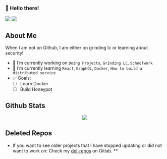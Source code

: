 ### 👋 Hello there!

<!-- My leetcode is pretty bad-->
![](https://img.shields.io/badge/Student-NJIT-red) 
[![](https://img.shields.io/badge/LeetCode-AOrps-yellowgreen)](https://leetcode.com/AOrps/)

## About Me

When I am not on Github, I am either on grinding lc or learning about security!

- 🔭 I’m currently working on `Doing Projects`, `Grinding LC`, `Schoolwork`
- 🌱 I’m currently learning `React`, `GraphQL`, `Docker`, `How to build a distributed service`
- :white_check_mark: Goals:
    - [ ] Learn Docker
    - [ ] Build Honeypot

<!--
**AOrps/AOrps** is a ✨ _special_ ✨ repository because its `README.md` (this file) appears on your GitHub profile.

Here are some ideas to get you started:

- 🔭 I’m currently working on ...
- 🌱 I’m currently learning ...
- 👯 I’m looking to collaborate on ...
- 🤔 I’m looking for help with ...
- 💬 Ask me about ...
- 📫 How to reach me: ...
- 😄 Pronouns: ...
- ⚡ Fun fact: ...
-->

## Github Stats

<p align="center">
    <img src="https://github-readme-stats.vercel.app/api?username=AOrps&theme=nord&show_icons=true">
    <!-- DOCS: https://github.com/anuraghazra/github-readme-stats -->
</p>

<!--
### Top Languages
- To give you an idea about what I like coding in
<p align="center">
    <img src="https://github-readme-stats.vercel.app/api/top-langs/?username=AOrps">
    DOCS: https://github.com/anuraghazra/github-readme-stats
</p>
-->

## Deleted Repos
- If you want to see older projects that I have stopped updating or did not want to work on: Check my [del-repos](https://gitlab.com/del-repos) on Gitlab. **
<!-- These repos defn have security flaws, shit code and god knows what else -->
